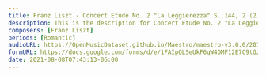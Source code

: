 ```yaml
---
title: Franz Liszt - Concert Etude No. 2 "La Leggierezza" S. 144, 2 (2)
description: This is the description for Concert Etude No. 2 "La Leggierezza" S. 144, 2 by Franz Liszt
composers: [Franz Liszt]
periods: [Romantic]
audioURL: https://OpenMusicDataset.github.io/Maestro/maestro-v3.0.0/2011/MIDI-Unprocessed_05_R1_2011_MID--AUDIO_R1-D2_11_Track11_wav.midi
formURL: https://docs.google.com/forms/d/e/1FAIpQLSeUkF6qW4OMF12E7C9tGzUlVKGRtm8AL_GBOdqHkeFsuqXpYA/viewform
date: 2021-08-08T07:43:13-06:00
---
```

